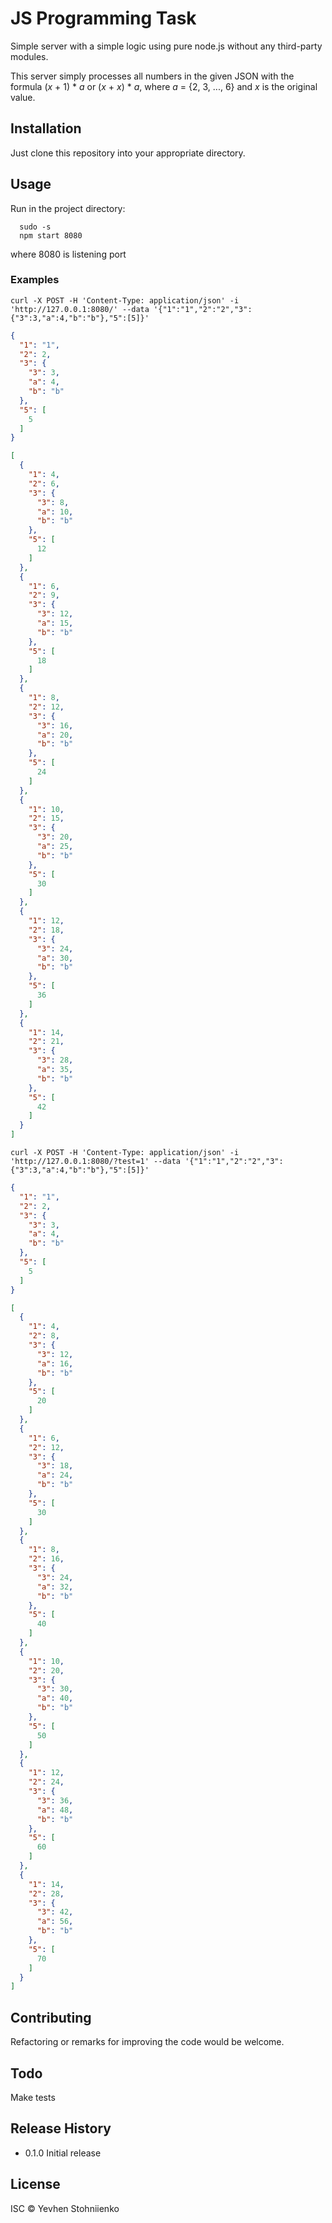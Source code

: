 JS Programming Task
===================

Simple server with a simple logic using pure node.js without any third-party modules.

This server simply processes all numbers in the given JSON with the formula (*x* + 1) * *a* or (*x* + *x*) * *a*, where *a* = {2, 3, ..., 6} and *x* is the original value.

## Installation

Just clone this repository into your appropriate directory.

## Usage

Run in the project directory:

```shell
  sudo -s
  npm start 8080
```

where 8080 is listening port

### Examples

```shell
curl -X POST -H 'Content-Type: application/json' -i 'http://127.0.0.1:8080/' --data '{"1":"1","2":"2","3":{"3":3,"a":4,"b":"b"},"5":[5]}'
```

```json
{
  "1": "1",
  "2": 2,
  "3": {
    "3": 3,
    "a": 4,
    "b": "b"
  },
  "5": [
    5
  ]
}
```
```json
[
  {
    "1": 4,
    "2": 6,
    "3": {
      "3": 8,
      "a": 10,
      "b": "b"
    },
    "5": [
      12
    ]
  },
  {
    "1": 6,
    "2": 9,
    "3": {
      "3": 12,
      "a": 15,
      "b": "b"
    },
    "5": [
      18
    ]
  },
  {
    "1": 8,
    "2": 12,
    "3": {
      "3": 16,
      "a": 20,
      "b": "b"
    },
    "5": [
      24
    ]
  },
  {
    "1": 10,
    "2": 15,
    "3": {
      "3": 20,
      "a": 25,
      "b": "b"
    },
    "5": [
      30
    ]
  },
  {
    "1": 12,
    "2": 18,
    "3": {
      "3": 24,
      "a": 30,
      "b": "b"
    },
    "5": [
      36
    ]
  },
  {
    "1": 14,
    "2": 21,
    "3": {
      "3": 28,
      "a": 35,
      "b": "b"
    },
    "5": [
      42
    ]
  }
]
```

```shell
curl -X POST -H 'Content-Type: application/json' -i 'http://127.0.0.1:8080/?test=1' --data '{"1":"1","2":"2","3":{"3":3,"a":4,"b":"b"},"5":[5]}'
```

```json
{
  "1": "1",
  "2": 2,
  "3": {
    "3": 3,
    "a": 4,
    "b": "b"
  },
  "5": [
    5
  ]
}
```

```json
[
  {
    "1": 4,
    "2": 8,
    "3": {
      "3": 12,
      "a": 16,
      "b": "b"
    },
    "5": [
      20
    ]
  },
  {
    "1": 6,
    "2": 12,
    "3": {
      "3": 18,
      "a": 24,
      "b": "b"
    },
    "5": [
      30
    ]
  },
  {
    "1": 8,
    "2": 16,
    "3": {
      "3": 24,
      "a": 32,
      "b": "b"
    },
    "5": [
      40
    ]
  },
  {
    "1": 10,
    "2": 20,
    "3": {
      "3": 30,
      "a": 40,
      "b": "b"
    },
    "5": [
      50
    ]
  },
  {
    "1": 12,
    "2": 24,
    "3": {
      "3": 36,
      "a": 48,
      "b": "b"
    },
    "5": [
      60
    ]
  },
  {
    "1": 14,
    "2": 28,
    "3": {
      "3": 42,
      "a": 56,
      "b": "b"
    },
    "5": [
      70
    ]
  }
]
```

## Contributing

Refactoring or remarks for improving the code would be welcome.

## Todo

Make tests

## Release History

* 0.1.0 Initial release

## License

ISC © Yevhen Stohniienko
